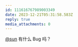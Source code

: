 ```yaml
---
id: 111616767989003349
date: 2023-12-21T05:31:58.583Z
reply: true
media_attachments: 0
---
```


[@sun](https://jiong.us/@sun) 有什么 Bug 吗？

